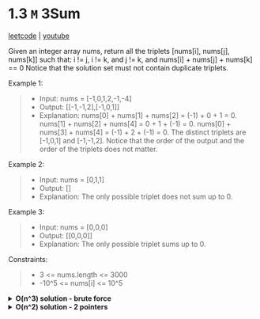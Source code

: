 # 1.3 `M` 3Sum

[leetcode](https://leetcode.com/problems/3sum/) |
[youtube](https://www.youtube.com/watch?v=jzZsG8n2R9A.io%2F)

Given an integer array nums, return all the triplets [nums[i], nums[j], nums[k]] such that:
i != j, i != k, and j != k, and nums[i] + nums[j] + nums[k] == 0
Notice that the solution set must not contain duplicate triplets.

Example 1:
> - Input: nums = [-1,0,1,2,-1,-4]
> - Output: [[-1,-1,2],[-1,0,1]]
> - Explanation:
> nums[0] + nums[1] + nums[2] = (-1) + 0 + 1 = 0.
> nums[1] + nums[2] + nums[4] = 0 + 1 + (-1) = 0.
> nums[0] + nums[3] + nums[4] = (-1) + 2 + (-1) = 0.
> The distinct triplets are [-1,0,1] and [-1,-1,2].
> Notice that the order of the output and the order of the triplets does not matter.

Example 2:
> - Input: nums = [0,1,1]
> - Output: []
> - Explanation: The only possible triplet does not sum up to 0.

Example 3:
> - Input: nums = [0,0,0]
> - Output: [[0,0,0]]
> - Explanation: The only possible triplet sums up to 0.

Constraints:
> - 3 <= nums.length <= 3000
> - -10^5 <= nums[i] <= 10^5

<details>
	<summary><b>O(n^3) solution - brute force</b></summary>

- loop in nums
  - loop in nums
    - loop in nums
     - add the three numbers to res if they add up to zero
</details>

<details>
	<summary><b>O(n^2) solution - 2 pointers</b></summary>

- sort nums
- loop in nums
  - if the value is the same as in the previous iteration skip this one
  - init left and right pointers
  - loop while left < right
    - init threesum
    - decrement right if threesum > 0
    - increment left if threesum < 0
    - add num triplet to res if threesum == 0
    - increment left
    - inrement left while value is the same as previous

```go
func ThreeSum(nums []int) [][]int {
	res := [][]int{}
	sort.Slice(nums, func(i, j int) bool {
		return nums[i] < nums[j]
	})

	for i, v := range nums {
		if i > 0 && v == nums[i-1] {
			continue
		}

		l, r := i+1, len(nums)-1
		for l < r {
			sum := v + nums[l] + nums[r]
			if sum > 0 {
				r--
			} else if sum < 0 {
				l++
			} else {
				res = append(res, []int{v, nums[l], nums[r]})
				l++
				for nums[l] == nums[l-1] && l < r {
					l++
				}
			}
		}
	}

	return res
}
```
</details>
